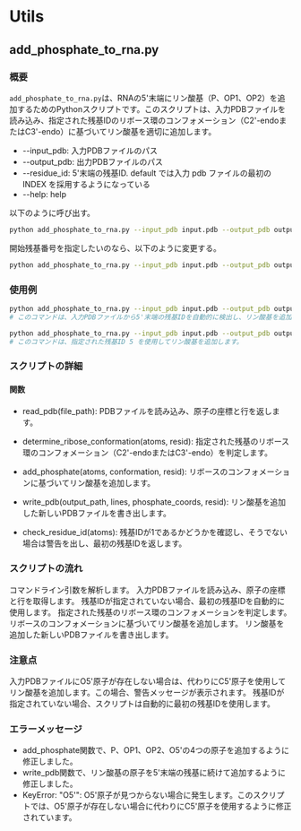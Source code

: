 # Utils
## add_phosphate_to_rna.py
### 概要
`add_phosphate_to_rna.py`は、RNAの5'末端にリン酸基（P、OP1、OP2）を追加するためのPythonスクリプトです。このスクリプトは、入力PDBファイルを読み込み、指定された残基IDのリボース環のコンフォメーション（C2'-endoまたはC3'-endo）に基づいてリン酸基を適切に追加します。




- --input_pdb: 入力PDBファイルのパス
- --output_pdb: 出力PDBファイルのパス
- --residue_id: 5'末端の残基ID. default では入力 pdb ファイルの最初の INDEX を採用するようになっている
- --help: help


以下のように呼び出す。
```bash
python add_phosphate_to_rna.py --input_pdb input.pdb --output_pdb output_with_phosphate.pdb
```

開始残基番号を指定したいのなら、以下のように変更する。
```bash
python add_phosphate_to_rna.py --input_pdb input.pdb --output_pdb output_with_phosphate.pdb --residue_id 1
```






### 使用例
```sh
python add_phosphate_to_rna.py --input_pdb input.pdb --output_pdb output_with_phosphate.pdb
# このコマンドは、入力PDBファイルから5'末端の残基IDを自動的に検出し、リン酸基を追加した新しいPDBファイルを出力します。

python add_phosphate_to_rna.py --input_pdb input.pdb --output_pdb output_with_phosphate.pdb --residue_id 5
# このコマンドは、指定された残基ID 5 を使用してリン酸基を追加します。
```

### スクリプトの詳細
#### 関数
- read_pdb(file_path):
PDBファイルを読み込み、原子の座標と行を返します。

- determine_ribose_conformation(atoms, resid):
指定された残基のリボース環のコンフォメーション（C2'-endoまたはC3'-endo）を判定します。

- add_phosphate(atoms, conformation, resid):
リボースのコンフォメーションに基づいてリン酸基を追加します。

- write_pdb(output_path, lines, phosphate_coords, resid):
リン酸基を追加した新しいPDBファイルを書き出します。

- check_residue_id(atoms):
残基IDが1であるかどうかを確認し、そうでない場合は警告を出し、最初の残基IDを返します。



### スクリプトの流れ
コマンドライン引数を解析します。
入力PDBファイルを読み込み、原子の座標と行を取得します。
残基IDが指定されていない場合、最初の残基IDを自動的に使用します。
指定された残基のリボース環のコンフォメーションを判定します。
リボースのコンフォメーションに基づいてリン酸基を追加します。
リン酸基を追加した新しいPDBファイルを書き出します。


### 注意点
入力PDBファイルにO5'原子が存在しない場合は、代わりにC5'原子を使用してリン酸基を追加します。この場合、警告メッセージが表示されます。
残基IDが指定されていない場合、スクリプトは自動的に最初の残基IDを使用します。


### エラーメッセージ
- add_phosphate関数で、P、OP1、OP2、O5'の4つの原子を追加するように修正しました。
- write_pdb関数で、リン酸基の原子を5'末端の残基に続けて追加するように修正しました。
- KeyError: "O5'": O5'原子が見つからない場合に発生します。このスクリプトでは、O5'原子が存在しない場合に代わりにC5'原子を使用するように修正されています。

